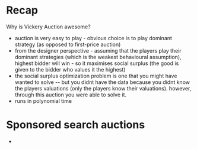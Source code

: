 # Recap

Why is Vickery Auction awesome?
- auction is very easy to play - obvious choice is to play dominant strategy (as opposed to first-price auction)
- from the designer perspective - assuming that the players play their dominant strategies (which is the weakest behavioural assumption), highest bidder will win - so it maximises social surplus (the good is given to the bidder who values it the highest) 
- the social surplus optimization problem is one that you might have wanted to solve -- but you didnt have the data because you didnt know the players valuations (only the players know their valuations). however, through this auction you were able to solve it.
- runs in polynomial time

# Sponsored search auctions
-